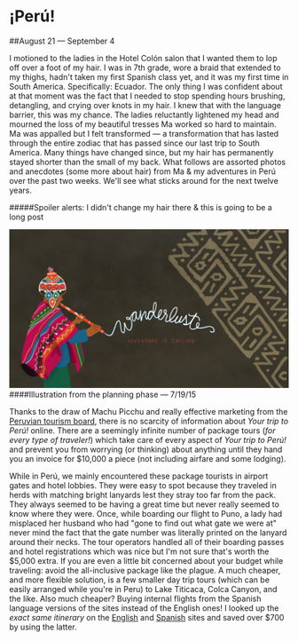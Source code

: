 # &iexcl;Perú!

##August 21 — September 4

I motioned to the ladies in the Hotel Colón salon that I wanted them to lop off over a foot of my hair. I was in 7th grade, wore a braid that extended to my thighs, hadn't taken my first Spanish class yet, and it was my first time in South America. Specifically: Ecuador. The only thing I was confident about at that moment was the fact that I needed to stop spending hours brushing, detangling, and crying over knots in my hair. I knew that with the language barrier, this was my chance. The ladies reluctantly lightened my head and mourned the loss of my beautiful tresses Ma worked so hard to maintain. Ma was appalled but I felt transformed — a transformation that has lasted through the entire zodiac that has passed since our last trip to South America. Many things have changed since, but my hair has permanently stayed shorter than the small of my back. What follows are assorted photos and anecdotes (some more about hair) from Ma & my adventures in Perú over the past two weeks. We'll see what sticks around for the next twelve years.

#####Spoiler alerts: I didn't change my hair there & this is going to be a long post


![](/img/thumbs/thumb_wanderlust.jpg "wanderlust")
####Illustration from the planning phase — 7/19/15

Thanks to the draw of Machu Picchu and really effective marketing from the [Peruvian tourism board](http://www.peru.travel/en-us/), there is no scarcity of information about *Your trip to Perú!* online. There are a seemingly infinite number of package tours (*for every type of traveler!*) which take care of every aspect of *Your trip to Perú!* and prevent you from worrying (or thinking) about anything until they hand you an invoice for $10,000 a piece (not including airfare and some lodging).

While in Perú, we mainly encountered these package tourists in airport gates and hotel lobbies. They were easy to spot because they traveled in herds with matching bright lanyards lest they stray too far from the pack. They always seemed to be having a great time but never really seemed to know where they were. Once, while boarding our flight to Puno, a lady had misplaced her husband who had "gone to find out what gate we were at" never mind the fact that the gate number was literally printed on the lanyard around their necks. The tour operators handled all of their boarding passes and hotel registrations which was nice but I'm not sure that's worth the $5,000 extra. If you are even a little bit concerned about your budget while traveling: avoid the all-inclusive package like the plague. A much cheaper, and more flexible solution, is a few smaller day trip tours (which can be easily arranged while you're in Peru) to Lake Titicaca, Colca Canyon, and the like. Also much cheaper? Buying internal flights from the Spanish language versions of the sites instead of the English ones! I looked up the *exact same itinerary* on the [English](http://www.lan.com/en_us/sitio_personas/index.html) and [Spanish](http://www.lan.com/es_pe/sitio_personas/index.html) sites and saved over $700 by using the latter.
